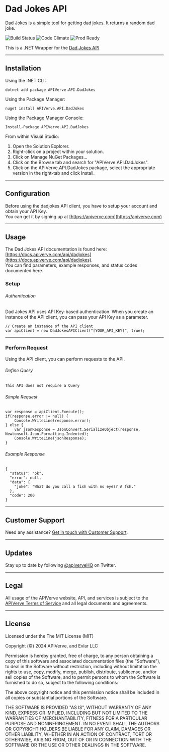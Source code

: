 Dad Jokes API
============

Dad Jokes is a simple tool for getting dad jokes. It returns a random dad joke.

![Build Status](https://img.shields.io/badge/build-passing-green)
![Code Climate](https://img.shields.io/badge/maintainability-B-purple)
![Prod Ready](https://img.shields.io/badge/production-ready-blue)

This is a .NET Wrapper for the [Dad Jokes API](https://apiverve.com/marketplace/api/dadjokes)

---

## Installation

Using the .NET CLI:
```
dotnet add package APIVerve.API.DadJokes
```

Using the Package Manager:
```
nuget install APIVerve.API.DadJokes
```

Using the Package Manager Console:
```
Install-Package APIVerve.API.DadJokes
```

From within Visual Studio:

1. Open the Solution Explorer.
2. Right-click on a project within your solution.
3. Click on Manage NuGet Packages...
4. Click on the Browse tab and search for "APIVerve.API.DadJokes".
5. Click on the APIVerve.API.DadJokes package, select the appropriate version in the right-tab and click Install.


---

## Configuration

Before using the dadjokes API client, you have to setup your account and obtain your API Key.  
You can get it by signing up at [https://apiverve.com](https://apiverve.com)

---

## Usage

The Dad Jokes API documentation is found here: [https://docs.apiverve.com/api/dadjokes](https://docs.apiverve.com/api/dadjokes).  
You can find parameters, example responses, and status codes documented here.

### Setup

###### Authentication
Dad Jokes API uses API Key-based authentication. When you create an instance of the API client, you can pass your API Key as a parameter.

```
// Create an instance of the API client
var apiClient = new DadJokesAPIClient("[YOUR_API_KEY]", true);
```

---


### Perform Request
Using the API client, you can perform requests to the API.

###### Define Query

```
This API does not require a Query
```

###### Simple Request

```
var response = apiClient.Execute();
if(response.error != null) {
	Console.WriteLine(response.error);
} else {
    var jsonResponse = JsonConvert.SerializeObject(response, Newtonsoft.Json.Formatting.Indented);
    Console.WriteLine(jsonResponse);
}
```

###### Example Response

```
{
  "status": "ok",
  "error": null,
  "data": {
    "joke": "What do you call a fish with no eyes? A fsh."
  },
  "code": 200
}
```

---

## Customer Support

Need any assistance? [Get in touch with Customer Support](https://apiverve.com/contact).

---

## Updates
Stay up to date by following [@apiverveHQ](https://twitter.com/apiverveHQ) on Twitter.

---

## Legal

All usage of the APIVerve website, API, and services is subject to the [APIVerve Terms of Service](https://apiverve.com/terms) and all legal documents and agreements.

---

## License
Licensed under the The MIT License (MIT)

Copyright (&copy;) 2024 APIVerve, and Evlar LLC

Permission is hereby granted, free of charge, to any person obtaining a copy of this software and associated documentation files (the "Software"), to deal in the Software without restriction, including without limitation the rights to use, copy, modify, merge, publish, distribute, sublicense, and/or sell copies of the Software, and to permit persons to whom the Software is furnished to do so, subject to the following conditions:

The above copyright notice and this permission notice shall be included in all copies or substantial portions of the Software.

THE SOFTWARE IS PROVIDED "AS IS", WITHOUT WARRANTY OF ANY KIND, EXPRESS OR IMPLIED, INCLUDING BUT NOT LIMITED TO THE WARRANTIES OF MERCHANTABILITY, FITNESS FOR A PARTICULAR PURPOSE AND NONINFRINGEMENT. IN NO EVENT SHALL THE AUTHORS OR COPYRIGHT HOLDERS BE LIABLE FOR ANY CLAIM, DAMAGES OR OTHER LIABILITY, WHETHER IN AN ACTION OF CONTRACT, TORT OR OTHERWISE, ARISING FROM, OUT OF OR IN CONNECTION WITH THE SOFTWARE OR THE USE OR OTHER DEALINGS IN THE SOFTWARE.